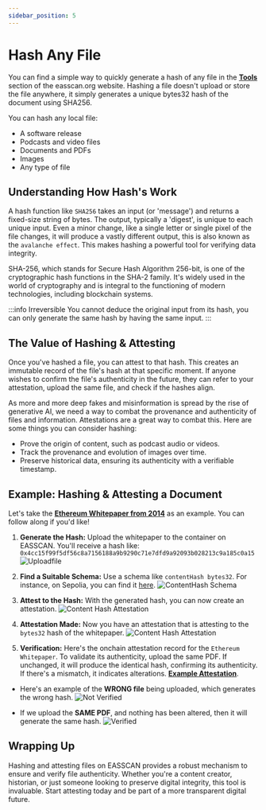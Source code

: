 ```yaml
---
sidebar_position: 5
---
```


# Hash Any File
You can find a simple way to quickly generate a hash of any file in the [**Tools**](https://easscan.org/tools) section of the easscan.org website. Hashing a file doesn't upload or store the file anywhere, it simply generates a unique bytes32 hash of the document using SHA256. 

You can hash any local file:
- A software release
- Podcasts and video files
- Documents and PDFs
- Images
- Any type of file

## Understanding How Hash's Work
A hash function like `SHA256` takes an input (or 'message') and returns a fixed-size string of bytes. The output, typically a 'digest', is unique to each unique input. Even a minor change, like a single letter or single pixel of the file changes, it will produce a vastly different output, this is also known as the `avalanche effect`. This makes hashing a powerful tool for verifying data integrity. 

SHA-256, which stands for Secure Hash Algorithm 256-bit, is one of the cryptographic hash functions in the SHA-2 family. It's widely used in the world of cryptography and is integral to the functioning of modern technologies, including blockchain systems.

:::info Irreversible
You cannot deduce the original input from its hash, you can only generate the same hash by having the same input.
:::

## The Value of Hashing & Attesting
Once you've hashed a file, you can attest to that hash. This creates an immutable record of the file's hash at that specific moment. If anyone wishes to confirm the file's authenticity in the future, they can refer to your attestation, upload the same file, and check if the hashes align.

As more and more deep fakes and misinformation is spread by the rise of generative AI, we need a way to combat the provenance and authenticity of files and information. Attestations are a great way to combat this. Here are some things you can consider hashing:
- Prove the origin of content, such as podcast audio or videos.
- Track the provenance and evolution of images over time.
- Preserve historical data, ensuring its authenticity with a verifiable timestamp.

## Example: Hashing & Attesting a Document 
Let's take the [**Ethereum Whitepaper from 2014**](https://ethereum.org/669c9e2e2027310b6b3cdce6e1c52962/Ethereum_Whitepaper_-_Buterin_2014.pdf) as an example. You can follow along if you'd like!

1. **Generate the Hash:** Upload the whitepaper to the container on EASSCAN. You'll receive a hash like:
`0x4cc15f99f5df56c8a7156188a9b9290c71e7dfd9a92093b028213c9a185c0a15`
![Uploadfile](./img/get-a-hash.png)

2. **Find a Suitable Schema:** Use a schema like `contentHash bytes32`. For instance, on Sepolia, you can find it [here](https://sepolia.easscan.org/schema/view/0xdf4c41ea0f6263c72aa385580124f41f2898d3613e86c50519fc3cfd7ff13ad4).
![ContentHash Schema](./img/content-hash-schema.png)

3. **Attest to the Hash:** With the generated hash, you can now create an attestation.
![Content Hash Attestation](./img/make-hash-attestation.png)

4. **Attestation Made:** Now you have an attestation that is attesting to the `bytes32` hash of the whitepaper.
![Content Hash Attestation](./img/hash-attestation.png)

5. **Verification:** Here's the onchain attestation record for the `Ethereum Whitepaper`. To validate its authenticity, upload the same PDF. If unchanged, it will produce the identical hash, confirming its authenticity. If there's a mismatch, it indicates alterations.
[**Example Attestation**](https://sepolia.easscan.org/attestation/view/0xb2fd51f0b6f71baa4fbca4f6761e5e8125fd48984de793b684192ccb20c7e09e).

- Here's an example of the **WRONG file** being uploaded, which generates the wrong hash.
![Not Verified](./img/not-verified-hash.png)

- If we upload the **SAME PDF**, and nothing has been altered, then it will generate the same hash.
![Verified](./img/verified-hash.png)

## Wrapping Up
Hashing and attesting files on EASSCAN provides a robust mechanism to ensure and verify file authenticity. Whether you're a content creator, historian, or just someone looking to preserve digital integrity, this tool is invaluable. Start attesting today and be part of a more transparent digital future.
